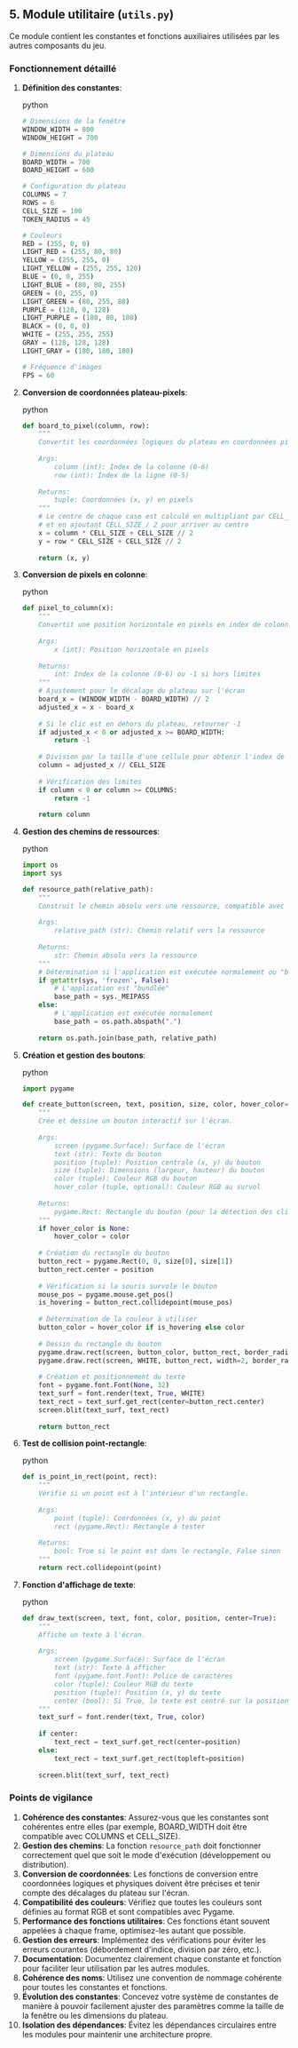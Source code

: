 ## 5. Module utilitaire (`utils.py`)

Ce module contient les constantes et fonctions auxiliaires utilisées par les autres composants du jeu.

### Fonctionnement détaillé

1. **Définition des constantes**:
    
    python
    
    ```python
    # Dimensions de la fenêtre
    WINDOW_WIDTH = 800
    WINDOW_HEIGHT = 700
    
    # Dimensions du plateau
    BOARD_WIDTH = 700
    BOARD_HEIGHT = 600
    
    # Configuration du plateau
    COLUMNS = 7
    ROWS = 6
    CELL_SIZE = 100
    TOKEN_RADIUS = 45
    
    # Couleurs
    RED = (255, 0, 0)
    LIGHT_RED = (255, 80, 80)
    YELLOW = (255, 255, 0)
    LIGHT_YELLOW = (255, 255, 120)
    BLUE = (0, 0, 255)
    LIGHT_BLUE = (80, 80, 255)
    GREEN = (0, 255, 0)
    LIGHT_GREEN = (80, 255, 80)
    PURPLE = (128, 0, 128)
    LIGHT_PURPLE = (180, 80, 180)
    BLACK = (0, 0, 0)
    WHITE = (255, 255, 255)
    GRAY = (128, 128, 128)
    LIGHT_GRAY = (180, 180, 180)
    
    # Fréquence d'images
    FPS = 60
    ```
    
2. **Conversion de coordonnées plateau-pixels**:
    
    python
    
    ```python
    def board_to_pixel(column, row):
        """
        Convertit les coordonnées logiques du plateau en coordonnées pixels pour l'affichage.
        
        Args:
            column (int): Index de la colonne (0-6)
            row (int): Index de la ligne (0-5)
            
        Returns:
            tuple: Coordonnées (x, y) en pixels
        """
        # Le centre de chaque case est calculé en multipliant par CELL_SIZE
        # et en ajoutant CELL_SIZE / 2 pour arriver au centre
        x = column * CELL_SIZE + CELL_SIZE // 2
        y = row * CELL_SIZE + CELL_SIZE // 2
        
        return (x, y)
    ```
    
3. **Conversion de pixels en colonne**:
    
    python
    
    ```python
    def pixel_to_column(x):
        """
        Convertit une position horizontale en pixels en index de colonne.
        
        Args:
            x (int): Position horizontale en pixels
            
        Returns:
            int: Index de la colonne (0-6) ou -1 si hors limites
        """
        # Ajustement pour le décalage du plateau sur l'écran
        board_x = (WINDOW_WIDTH - BOARD_WIDTH) // 2
        adjusted_x = x - board_x
        
        # Si le clic est en dehors du plateau, retourner -1
        if adjusted_x < 0 or adjusted_x >= BOARD_WIDTH:
            return -1
            
        # Division par la taille d'une cellule pour obtenir l'index de colonne
        column = adjusted_x // CELL_SIZE
        
        # Vérification des limites
        if column < 0 or column >= COLUMNS:
            return -1
            
        return column
    ```
    
4. **Gestion des chemins de ressources**:
    
    python
    
    ```python
    import os
    import sys
    
    def resource_path(relative_path):
        """
        Construit le chemin absolu vers une ressource, compatible avec PyInstaller.
        
        Args:
            relative_path (str): Chemin relatif vers la ressource
            
        Returns:
            str: Chemin absolu vers la ressource
        """
        # Détermination si l'application est exécutée normalement ou "bundlée" par PyInstaller
        if getattr(sys, 'frozen', False):
            # L'application est "bundlée"
            base_path = sys._MEIPASS
        else:
            # L'application est exécutée normalement
            base_path = os.path.abspath(".")
            
        return os.path.join(base_path, relative_path)
    ```
    
5. **Création et gestion des boutons**:
    
    python
    
    ```python
    import pygame
    
    def create_button(screen, text, position, size, color, hover_color=None):
        """
        Crée et dessine un bouton interactif sur l'écran.
        
        Args:
            screen (pygame.Surface): Surface de l'écran
            text (str): Texte du bouton
            position (tuple): Position centrale (x, y) du bouton
            size (tuple): Dimensions (largeur, hauteur) du bouton
            color (tuple): Couleur RGB du bouton
            hover_color (tuple, optional): Couleur RGB au survol
            
        Returns:
            pygame.Rect: Rectangle du bouton (pour la détection des clics)
        """
        if hover_color is None:
            hover_color = color
            
        # Création du rectangle du bouton
        button_rect = pygame.Rect(0, 0, size[0], size[1])
        button_rect.center = position
        
        # Vérification si la souris survole le bouton
        mouse_pos = pygame.mouse.get_pos()
        is_hovering = button_rect.collidepoint(mouse_pos)
        
        # Détermination de la couleur à utiliser
        button_color = hover_color if is_hovering else color
        
        # Dessin du rectangle du bouton
        pygame.draw.rect(screen, button_color, button_rect, border_radius=10)
        pygame.draw.rect(screen, WHITE, button_rect, width=2, border_radius=10)
        
        # Création et positionnement du texte
        font = pygame.font.Font(None, 32)
        text_surf = font.render(text, True, WHITE)
        text_rect = text_surf.get_rect(center=button_rect.center)
        screen.blit(text_surf, text_rect)
        
        return button_rect
    ```
    
6. **Test de collision point-rectangle**:
    
    python
    
    ```python
    def is_point_in_rect(point, rect):
        """
        Vérifie si un point est à l'intérieur d'un rectangle.
        
        Args:
            point (tuple): Coordonnées (x, y) du point
            rect (pygame.Rect): Rectangle à tester
            
        Returns:
            bool: True si le point est dans le rectangle, False sinon
        """
        return rect.collidepoint(point)
    ```
    
7. **Fonction d'affichage de texte**:
    
    python
    
    ```python
    def draw_text(screen, text, font, color, position, center=True):
        """
        Affiche un texte à l'écran.
        
        Args:
            screen (pygame.Surface): Surface de l'écran
            text (str): Texte à afficher
            font (pygame.font.Font): Police de caractères
            color (tuple): Couleur RGB du texte
            position (tuple): Position (x, y) du texte
            center (bool): Si True, le texte est centré sur la position
        """
        text_surf = font.render(text, True, color)
        
        if center:
            text_rect = text_surf.get_rect(center=position)
        else:
            text_rect = text_surf.get_rect(topleft=position)
            
        screen.blit(text_surf, text_rect)
    ```
    

### Points de vigilance

1. **Cohérence des constantes**: Assurez-vous que les constantes sont cohérentes entre elles (par exemple, BOARD_WIDTH doit être compatible avec COLUMNS et CELL_SIZE).
2. **Gestion des chemins**: La fonction `resource_path` doit fonctionner correctement quel que soit le mode d'exécution (développement ou distribution).
3. **Conversion de coordonnées**: Les fonctions de conversion entre coordonnées logiques et physiques doivent être précises et tenir compte des décalages du plateau sur l'écran.
4. **Compatibilité des couleurs**: Vérifiez que toutes les couleurs sont définies au format RGB et sont compatibles avec Pygame.
5. **Performance des fonctions utilitaires**: Ces fonctions étant souvent appelées à chaque frame, optimisez-les autant que possible.
6. **Gestion des erreurs**: Implémentez des vérifications pour éviter les erreurs courantes (débordement d'indice, division par zéro, etc.).
7. **Documentation**: Documentez clairement chaque constante et fonction pour faciliter leur utilisation par les autres modules.
8. **Cohérence des noms**: Utilisez une convention de nommage cohérente pour toutes les constantes et fonctions.
9. **Évolution des constantes**: Concevez votre système de constantes de manière à pouvoir facilement ajuster des paramètres comme la taille de la fenêtre ou les dimensions du plateau.
10. **Isolation des dépendances**: Évitez les dépendances circulaires entre les modules pour maintenir une architecture propre.
